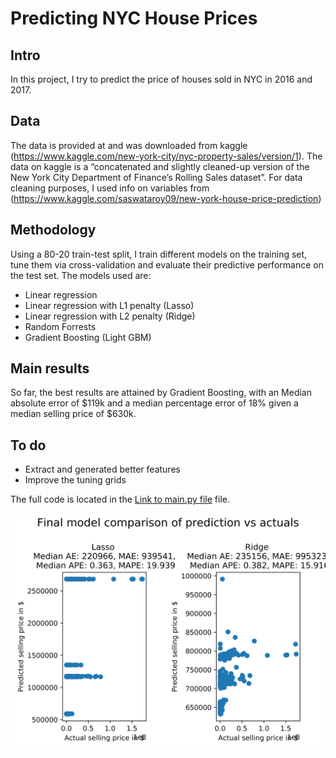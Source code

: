 # Predicting NYC House Prices

## Intro
In this project, I try to predict the price of houses sold in NYC in 2016 and 2017.

## Data
The data is provided at and was downloaded from kaggle (https://www.kaggle.com/new-york-city/nyc-property-sales/version/1). The data on kaggle is a “concatenated and slightly cleaned-up version of the New York City Department of Finance’s Rolling Sales dataset”. For data cleaning purposes, I used info on variables from (https://www.kaggle.com/saswataroy09/new-york-house-price-prediction)

## Methodology
Using a 80-20 train-test split, I train different models on the training set, tune them via cross-validation and evaluate their predictive performance on the test set. The models used are:

* Linear regression
* Linear regression with L1 penalty (Lasso)
* Linear regression with L2 penalty (Ridge)
* Random Forrests
* Gradient Boosting (Light GBM)

## Main results
So far, the best results are attained by Gradient Boosting, with an Median absolute error of $119k and a median percentage error of 18% given a median selling price of $630k.

## To do

* Extract and generated better features
* Improve the tuning grids

The full code is located in the [Link to main.py file](main.py) file.

![Results](/figures/model_performance_comparison.png)
